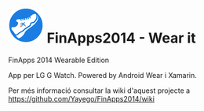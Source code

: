 ![Logo](https://github.com/Yayego/FinApps2014/blob/HeronPC/FinApps2014.Wearable.App/Resources/drawable/Icon.png) FinApps2014 - Wear it
===========

FinApps 2014 Wearable Edition

App per LG G Watch. Powered by Android Wear i Xamarin.

Per més informació consultar la wiki d'aquest projecte a https://github.com/Yayego/FinApps2014/wiki
